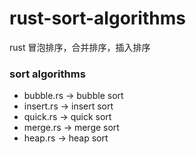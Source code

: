 # rust-sort-algorithms
rust 冒泡排序，合并排序，插入排序

### sort algorithms 
* bubble.rs -> bubble sort
* insert.rs -> insert sort
* quick.rs -> quick sort
* merge.rs -> merge sort
* heap.rs  -> heap sort